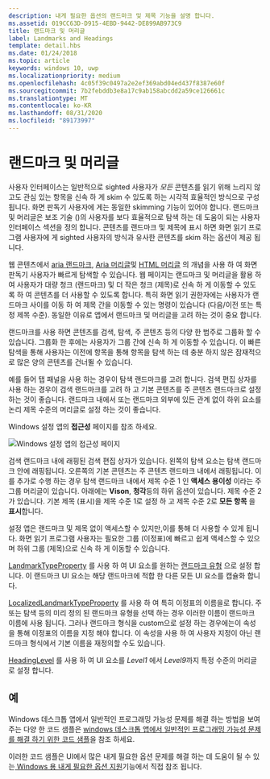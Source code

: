 ```yaml
---
description: 내게 필요한 옵션의 랜드마크 및 제목 기능을 설명 합니다.
ms.assetid: 019CC63D-D915-4EBD-9442-DE899AB973C9
title: 랜드마크 및 머리글
label: Landmarks and Headings
template: detail.hbs
ms.date: 01/24/2018
ms.topic: article
keywords: windows 10, uwp
ms.localizationpriority: medium
ms.openlocfilehash: 4c05f39c0497a2e2ef369abd04ed437f8387e60f
ms.sourcegitcommit: 7b2febddb3e8a17c9ab158abcdd2a59ce126661c
ms.translationtype: MT
ms.contentlocale: ko-KR
ms.lasthandoff: 08/31/2020
ms.locfileid: "89173997"
---
```

# <a name="landmarks-and-headings"></a>랜드마크 및 머리글

사용자 인터페이스는 일반적으로 sighted 사용자가 *모든* 콘텐츠를 읽기 위해 느리지 않고도 관심 있는 항목을 신속 하 게 skim 수 있도록 하는 시각적 효율적인 방식으로 구성 됩니다. 화면 판독기 사용자에 게는 동일한 skimming 기능이 있어야 합니다. 랜드마크 및 머리글은 보조 기술 ()의 사용자를 보다 효율적으로 탐색 하는 데 도움이 되는 사용자 인터페이스 섹션을 정의 합니다. 콘텐츠를 랜드마크 및 제목에 표시 하면 화면 읽기 프로그램 사용자에 게 sighted 사용자의 방식과 유사한 콘텐츠를 skim 하는 옵션이 제공 됩니다.

웹 콘텐츠에서 [aria 랜드마크](https://www.w3.org/WAI/GL/wiki/Using_ARIA_landmarks_to_identify_regions_of_a_page), [Aria 머리글](https://www.w3.org/TR/WCAG20-TECHS/ARIA12.html)및 [HTML 머리글](https://www.w3.org/TR/2016/NOTE-WCAG20-TECHS-20161007/H42.html) 의 개념을 사용 하 여 화면 판독기 사용자가 빠르게 탐색할 수 있습니다. 웹 페이지는 랜드마크 및 머리글을 활용 하 여 사용자가 대량 청크 (랜드마크) 및 더 작은 청크 (제목)로 신속 하 게 이동할 수 있도록 하 여 콘텐츠를 더 사용할 수 있도록 합니다. 특히 화면 읽기 권한자에는 사용자가 랜드마크 사이를 이동 하 여 제목 간을 이동할 수 있는 명령이 있습니다 (다음/이전 또는 특정 제목 수준). 동일한 이유로 앱에서 랜드마크 및 머리글을 고려 하는 것이 중요 합니다.

랜드마크를 사용 하면 콘텐츠를 검색, 탐색, 주 콘텐츠 등의 다양 한 범주로 그룹화 할 수 있습니다. 그룹화 한 후에는 사용자가 그룹 간에 신속 하 게 이동할 수 있습니다. 이 빠른 탐색을 통해 사용자는 이전에 항목을 통해 항목을 탐색 하는 데 충분 하지 않은 잠재적으로 많은 양의 콘텐츠를 건너뛸 수 있습니다.

예를 들어 탭 패널을 사용 하는 경우이 탐색 랜드마크를 고려 합니다. 검색 편집 상자를 사용 하는 경우이 검색 랜드마크를 고려 하 고 기본 콘텐츠를 주 콘텐츠 랜드마크로 설정 하는 것이 좋습니다. 랜드마크 내에서 또는 랜드마크 외부에 있든 관계 없이 하위 요소를 논리 제목 수준의 머리글로 설정 하는 것이 좋습니다.

Windows 설정 앱의 **접근성** 페이지를 참조 하세요.

![Windows 설정 앱의 접근성 페이지](images/EaseOfAccessSettings.png)  

검색 랜드마크 내에 래핑된 검색 편집 상자가 있습니다. 왼쪽의 탐색 요소는 탐색 랜드마크 안에 래핑됩니다. 오른쪽의 기본 콘텐츠는 주 콘텐츠 랜드마크 내에서 래핑됩니다. 이를 추가로 수행 하는 경우 탐색 랜드마크 내에서 제목 수준 1 인 **액세스 용이성** 이라는 주 그룹 머리글이 있습니다. 아래에는 **Vison**, **청각**등의 하위 옵션이 있습니다. 제목 수준 2가 있습니다. 기본 제목 (표시)을 제목 수준 1로 설정 하 고 제목 수준 2로 **모든 항목** 을 **표시**합니다.

설정 앱은 랜드마크 및 제목 없이 액세스할 수 있지만,이를 통해 더 사용할 수 있게 됩니다. 화면 읽기 프로그램 사용자는 필요한 그룹 (이정표)에 빠르고 쉽게 액세스할 수 있으며 하위 그룹 (제목)으로 신속 하 게 이동할 수 있습니다.

[LandmarkTypeProperty](/uwp/api/windows.ui.xaml.automation.automationproperties.LandmarkTypeProperty) 를 사용 하 여 UI 요소를 원하는 [랜드마크 유형](/windows/desktop/WinAuto/landmark-type-identifiers) 으로 설정 합니다. 이 랜드마크 UI 요소는 해당 랜드마크에 적합 한 다른 모든 UI 요소를 캡슐화 합니다.

[LocalizedLandmarkTypeProperty](/uwp/api/windows.ui.xaml.automation.automationproperties.LocalizedLandmarkTypeProperty) 를 사용 하 여 특히 이정표의 이름을로 합니다. 주 또는 탐색 등의 미리 정의 된 랜드마크 유형을 선택 하는 경우 이러한 이름이 랜드마크 이름에 사용 됩니다. 그러나 랜드마크 형식을 custom으로 설정 하는 경우에는이 속성을 통해 이정표의 이름을 지정 해야 합니다. 이 속성을 사용 하 여 사용자 지정이 아닌 랜드마크 형식에서 기본 이름을 재정의할 수도 있습니다.

[HeadingLevel](/uwp/api/windows.ui.xaml.automation.automationproperties.headinglevelproperty) 를 사용 하 여 UI 요소를 *Level1* 에서 *Level9*까지 특정 수준의 머리글로 설정 합니다.

## <a name="examples"></a>예

Windows 데스크톱 앱에서 일반적인 프로그래밍 가능성 문제를 해결 하는 방법을 보여 주는 다양 한 코드 샘플은 [windows 데스크톱 앱에서 일반적인 프로그래밍 가능성 문제를 해결 하기 위한 코드 샘플](/accessibility-tools-docs/)을 참조 하세요.

이러한 코드 샘플은 UI에서 많은 내게 필요한 옵션 문제를 해결 하는 데 도움이 될 수 있는[ Windows 용 내게 필요한 옵션 지원](https://github.com/microsoft/accessibility-insights-windows)기능에서 직접 참조 됩니다.

